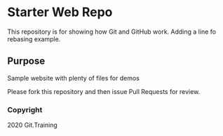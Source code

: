 # Starter Web Repo

This repository is for showing how Git and GitHub work. Adding a line fo rebasing example.

## Purpose

Sample website with plenty of files for demos

Please fork this repository and then issue Pull Requests for review.

### Copyright

2020 Git.Training